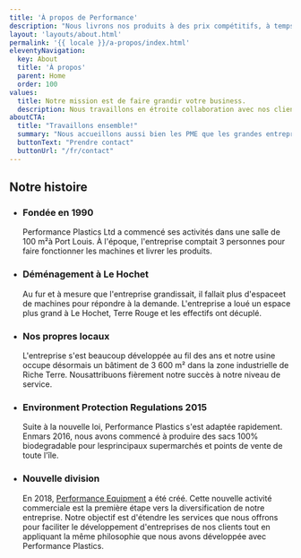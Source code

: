 ```yaml
---
title: 'À propos de Performance'
description: "Nous livrons nos produits à des prix compétitifs, à temps, et partout à l'île Maurice et dans certaines régions d'Afrique. Notre clientèle est répartie entre divers secteurs, tels que les industries alimentaires, agricoles et hôtelières, ce qui nous rend flexibles et adaptables."
layout: 'layouts/about.html'
permalink: '{{ locale }}/a-propos/index.html'
eleventyNavigation:
  key: About
  title: 'À propos'
  parent: Home
  order: 100
values:
  title: Notre mission est de faire grandir votre business.
  description: Nous travaillons en étroite collaboration avec nos clients. Nos clients nous connaissent pour notre honnêteté et notre fiabilité. Ce qui nous distingue, c'est notre philosophie d'entreprise qui met l'accent sur la valeur, le service et la qualité que nous offrons.
aboutCTA:
  title: "Travaillons ensemble!"
  summary: "Nous accueillons aussi bien les PME que les grandes entreprises. Nous vous invitons à communiquer avec nous de la manière qui vous convient le mieux."
  buttonText: "Prendre contact"
  buttonUrl: "/fr/contact"
---
```


## Notre histoire

- ### Fondée en 1990
  Performance Plastics Ltd a commencé ses activités dans une salle de 100 m²à Port Louis. À l'époque, l'entreprise comptait 3 personnes pour faire fonctionner les machines et livrer les produits.

- ### Déménagement à Le Hochet
  Au fur et à mesure que l'entreprise grandissait, il fallait plus d'espaceet de machines pour répondre à la demande. L'entreprise a loué un espace plus grand à Le Hochet, Terre Rouge et les effectifs ont décuplé.

- ### Nos propres locaux
  L'entreprise s'est beaucoup développée au fil des ans et notre usine occupe désormais un bâtiment de 3 600 m² dans la zone industrielle de Riche Terre. Nousattribuons fièrement notre succès à notre niveau de service.

- ### Environment Protection Regulations 2015
  Suite à la nouvelle loi, Performance Plastics s'est adaptée rapidement. Enmars 2016, nous avons commencé à produire des sacs 100% biodegradable pour lesprincipaux supermarchés et points de vente de toute l'île.

- ### Nouvelle division
  En 2018, [Performance Equipment](/fr/equipment) a été créé. Cette nouvelle activité commerciale est la première étape vers la diversification de notre entreprise. Notre objectif est d'étendre les services que nous offrons pour faciliter le développement d'entreprises de nos clients tout en appliquant la même philosophie que nous avons développée avec Performance Plastics.